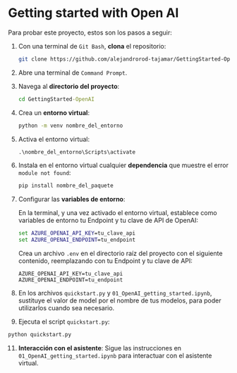 # Getting started with Open AI

Para probar este proyecto, estos son los pasos a seguir:

1. Con una terminal de `Git Bash`, **clona** el repositorio:
   
   ```bash
   git clone https://github.com/alejandrorod-tajamar/GettingStarted-OpenAI.git
   ```
   
2. Abre una terminal de `Command Prompt`.
   
3. Navega al **directorio del proyecto**:
   
   ```cmd
   cd GettingStarted-OpenAI
   ```

4. Crea un **entorno virtual**:

   ```cmd
   python -m venv nombre_del_entorno
   ```

5. Activa el entorno virtual:

   ```cmd
   .\nombre_del_entorno\Scripts\activate
   ```

6. Instala en el entorno virtual cualquier **dependencia** que muestre el error `module not found`:

   ```cmd
   pip install nombre_del_paquete
   ```

7. Configurar las **variables de entorno**:

   En la terminal, y una vez activado el entorno virtual, establece como variables de entorno tu Endpoint y tu clave de API de OpenAI:

   ```cmd
   set AZURE_OPENAI_API_KEY=tu_clave_api
   set AZURE_OPENAI_ENDPOINT=tu_endpoint
   ```

   Crea un archivo `.env` en el directorio raíz del proyecto con el siguiente contenido, reemplazando con tu Endpoint y tu clave de API:

   ```.env
   AZURE_OPENAI_API_KEY=tu_clave_api
   AZURE_OPENAI_ENDPOINT=tu_endpoint
   ```

9. En los archivos `quickstart.py` y `01_OpenAI_getting_started.ipynb`, sustituye el valor de model por el nombre de tus modelos, para poder utilizarlos cuando sea necesario.

10. Ejecuta el script `quickstart.py`:

   ```cmd
   python quickstart.py
   ```

11. **Interacción con el asistente**: Sigue las instrucciones en `01_OpenAI_getting_started.ipynb` para interactuar con el asistente virtual.
